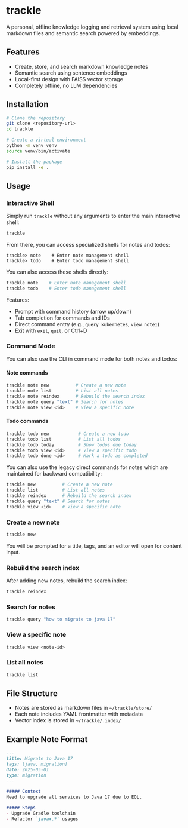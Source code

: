 # trackle

A personal, offline knowledge logging and retrieval system using local markdown files and semantic search powered by embeddings.

## Features

- Create, store, and search markdown knowledge notes
- Semantic search using sentence embeddings
- Local-first design with FAISS vector storage
- Completely offline, no LLM dependencies

## Installation

```bash
# Clone the repository
git clone <repository-url>
cd trackle

# Create a virtual environment
python -m venv venv
source venv/bin/activate

# Install the package
pip install -e .
```

## Usage

### Interactive Shell

Simply run `trackle` without any arguments to enter the main interactive shell:

```bash
trackle
```

From there, you can access specialized shells for notes and todos:

```
trackle> note    # Enter note management shell
trackle> todo    # Enter todo management shell
```

You can also access these shells directly:

```bash
trackle note    # Enter note management shell
trackle todo    # Enter todo management shell
```

Features:
- Prompt with command history (arrow up/down)
- Tab completion for commands and IDs
- Direct command entry (e.g., `query kubernetes`, `view note1`)
- Exit with `exit`, `quit`, or Ctrl+D

### Command Mode

You can also use the CLI in command mode for both notes and todos:

#### Note commands

```bash
trackle note new          # Create a new note
trackle note list         # List all notes
trackle note reindex      # Rebuild the search index
trackle note query "text" # Search for notes
trackle note view <id>    # View a specific note
```

#### Todo commands

```bash
trackle todo new           # Create a new todo
trackle todo list          # List all todos
trackle todo today         # Show todos due today
trackle todo view <id>     # View a specific todo
trackle todo done <id>     # Mark a todo as completed
```

You can also use the legacy direct commands for notes which are maintained for backward compatibility:

```bash
trackle new          # Create a new note
trackle list         # List all notes
trackle reindex      # Rebuild the search index
trackle query "text" # Search for notes
trackle view <id>    # View a specific note
```

### Create a new note

```bash
trackle new
```

You will be prompted for a title, tags, and an editor will open for content input.

### Rebuild the search index

After adding new notes, rebuild the search index:

```bash
trackle reindex
```

### Search for notes

```bash
trackle query "how to migrate to java 17"
```

### View a specific note

```bash
trackle view <note-id>
```

### List all notes

```bash
trackle list
```

## File Structure

- Notes are stored as markdown files in `~/trackle/store/`
- Each note includes YAML frontmatter with metadata
- Vector index is stored in `~/trackle/.index/`

## Example Note Format

```markdown
---
title: Migrate to Java 17
tags: [java, migration]
date: 2025-05-01
type: migration
---

##### Context
Need to upgrade all services to Java 17 due to EOL.

##### Steps
- Upgrade Gradle toolchain
- Refactor `javax.*` usages
```